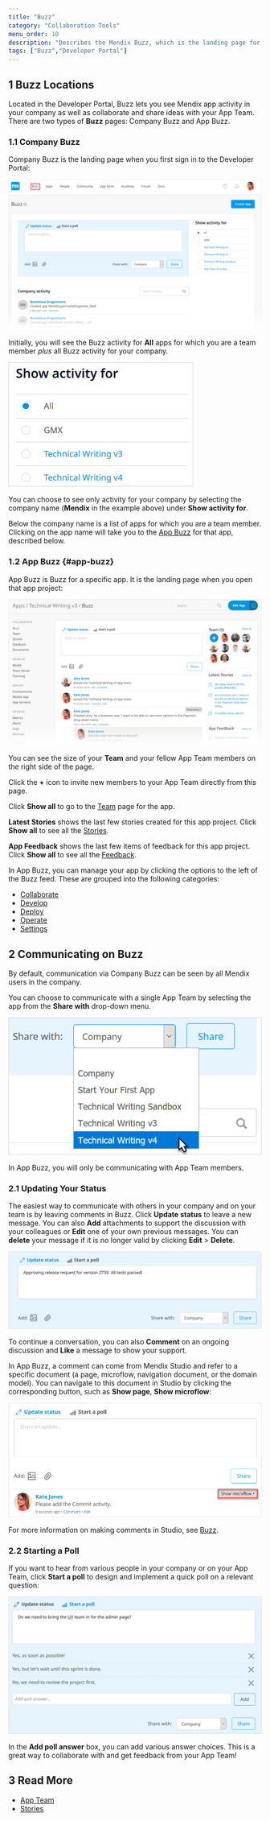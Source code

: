 ```yaml
---
title: "Buzz"
category: "Collaboration Tools"
menu_order: 10
description: "Describes the Mendix Buzz, which is the landing page for a Mendix app project."
tags: ["Buzz","Developer Portal"]
---
```


## 1 Buzz Locations

Located in the Developer Portal, Buzz lets you see Mendix app activity in your company as well as collaborate and share ideas with your App Team. There are two types of **Buzz** pages: Company Buzz and App Buzz.

### 1.1 Company Buzz

Company Buzz is the landing page when you first sign in to the Developer Portal:

![](attachments/buzz.png)

Initially, you will see the Buzz activity for **All** apps for which you are a team member *plus* all Buzz activity for your company.

![List of things you can Show activity for](attachments/buzz-show-activity.png)

You can choose to see only activity for your company by selecting the company name (**Mendix** in the example above) under **Show activity for**.

Below the company name is a list of apps for which you are a team member. Clicking on the app name will take you to the [App Buzz](#app-buzz) for that app, described below.

### 1.2 App Buzz {#app-buzz}

App Buzz is Buzz for a specific app. It is the landing page when you open that app project:

![](attachments/app-buzz.png)

You can see the size of your **Team** and your fellow App Team members on the right side of the page.

Click the **+** icon to invite new members to your App Team directly from this page.

Click **Show all** to go to the [Team](team) page for the app.

**Latest Stories** shows the last few stories created for this app project. Click **Show all** to see all the [Stories](stories).

**App Feedback** shows the last few items of feedback for this app project. Click **Show all** to see all the [Feedback](feedback).

In App Buzz, you can manage your app by clicking the options to the left of the Buzz feed. These are grouped into the following categories:

* [Collaborate](index)
* [Develop](/developerportal/develop/index)
* [Deploy](/developerportal/deploy/index)
* [Operate](/developerportal/operate/index)
* [Settings](/developerportal/settings/index)

## 2 Communicating on Buzz

By default, communication via Company Buzz can be seen by all Mendix users in the company.

You can choose to communicate with a single App Team by selecting the app from the **Share with** drop-down menu.

![](attachments/buzz-share-with.png)

In App Buzz, you will only be communicating with App Team members.

### 2.1 Updating Your Status

The easiest way to communicate with others in your company and on your team is by leaving comments in Buzz. Click **Update status** to leave a new message. You can also **Add** attachments to support the discussion with your colleagues or **Edit** one of your own previous messages. You can **delete** your message if it is no longer valid by clicking **Edit** > **Delete**. 

![](attachments/update-status.png)

To continue a conversation, you can also **Comment** on an ongoing discussion and **Like** a message to show your support.

In App Buzz, a comment can come from Mendix Studio and refer to a specific document (a page, microflow, navigation document, or the domain model). You can navigate to this document in Studio by clicking the corresponding button, such as **Show page**, **Show microflow**:

![](attachments/show-document.png)

For more information on making comments in Studio, see [Buzz](/studio/buzz).  

### 2.2 Starting a Poll

If you want to hear from various people in your company or on your App Team, click **Start a poll** to design and implement a quick poll on a relevant question:

![](attachments/poll.png)

In the **Add poll answer** box, you can add various answer choices. This is a great way to collaborate with and get feedback from your App Team!

## 3 Read More

* [App Team](team)
* [Stories](stories)
